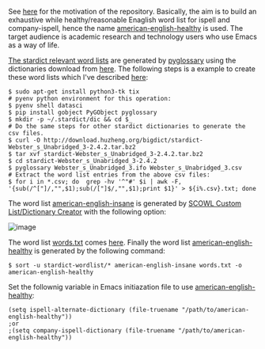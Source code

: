 See [here](https://lists.gnu.org/archive/html/help-gnu-emacs/2021-08/msg00138.html) for the motivation of the repository. Basically, the aim is to build an exhaustive while healthy/reasonable Enaglish word list for ispell and company-ispell, hence the name [american-english-healthy](https://github.com/hongyi-zhao/english-wordlist/blob/master/american-english-healthy) is used. The target audience is academic research and technology users who use Emacs as a way of life.

[The stardict relevant word lists](https://github.com/hongyi-zhao/english-wordlist/tree/master/stardict-wordlist) are generated by [pyglossary](https://github.com/ilius/pyglossary) using the dictionaries download from [here](http://download.huzheng.org/bigdict). The following steps is a example to create these word lists which I've described [here](https://github.com/company-mode/company-mode/issues/1146#issuecomment-886172208):

```shell
$ sudo apt-get install python3-tk tix
# pyenv python environment for this operation:
$ pyenv shell datasci
$ pip install gobject PyGObject pyglossary
$ mkdir -p ~/.stardict/dic && cd $_
# Do the same steps for other stardict dictionaries to generate the csv files.
$ curl -O http://download.huzheng.org/bigdict/stardict-Webster_s_Unabridged_3-2.4.2.tar.bz2
$ tar xvf stardict-Webster_s_Unabridged_3-2.4.2.tar.bz2
$ cd stardict-Webster_s_Unabridged_3-2.4.2
$ pyglossary Webster_s_Unabridged_3.ifo Webster_s_Unabridged_3.csv
# Extract the word list entries from the above csv files:
$ for i in *.csv; do  grep -hv '^"#' $i | awk -F, '{sub(/^["]/,"",$1);sub(/["]$/,"",$1);print $1}' > ${i%.csv}.txt; done
```
The word list [american-english-insane](https://github.com/hongyi-zhao/english-wordlist/blob/master/american-english-insane) is generated by [SCOWL Custom List/Dictionary Creator](http://app.aspell.net/create) with the following option:

![image](https://user-images.githubusercontent.com/11155854/128634359-d13323a0-38ab-4adb-b06e-90b093c50531.png)

The word list [words.txt](https://github.com/hongyi-zhao/english-wordlist/blob/master/words.txt) comes [here](https://github.com/dwyl/english-words/blob/master/words.txt). Finally the word list [american-english-healthy](https://github.com/hongyi-zhao/english-wordlist/blob/master/american-english-healthy) is generated by the following command:

```shell
$ sort -u stardict-wordlist/* american-english-insane words.txt -o american-english-healthy
```

Set the follownig variable in Emacs initiazation file to use [american-english-healthy](https://github.com/hongyi-zhao/english-wordlist/blob/master/american-english-healthy):

```emacs-lisp
(setq ispell-alternate-dictionary (file-truename "/path/to/american-english-healthy"))
;or
;(setq company-ispell-dictionary (file-truename "/path/to/american-english-healthy"))
```        
